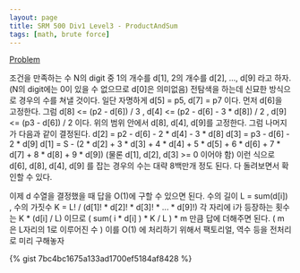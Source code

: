 ```yaml
---
layout: page
title: SRM 500 Div1 Level3 - ProductAndSum
tags: [math, brute force]
---
```


[Problem](https://community.topcoder.com/stat?c=problem_statement&pm=11345)

<div class="psnote">
조건을 만족하는 수 N의 digit 중 1의 개수를 d[1], 2의 개수를 d[2], ..., d[9] 라고 하자.
(N의 digit에는 0이 있을 수 없으므로 d[0]은 의미없음)
전탐색을 하는데 신묘한 방식으로 경우의 수를 쳐낼 것이다.
일단 자명하게 d[5] = p5,  d[7] = p7  이다.
먼저 d[6]을 고정한다.
그럼 d[8] <= (p2 - d[6]) / 3  ,  d[4] <= (p2 - d[6] - 3 * d[8]) / 2  ,  d[9] <= (p3 - d[6]) / 2  이다.
위의 범위 안에서 d[8], d[4], d[9]를 고정한다. 그럼 나머지가 다음과 같이 결정된다.
d[2] = p2 - d[6] - 2 * d[4] - 3 * d[8]
d[3] = p3 - d[6] - 2 * d[9]
d[1] = S - (2 * d[2] + 3 * d[3] + 4 * d[4] + 5 * d[5] + 6 * d[6] + 7 * d[7] + 8 * d[8] + 9 * d[9])
(물론 d[1], d[2], d[3] >= 0 이어야 함)
이런 식으로  d[6], d[8], d[4], d[9] 를 잡는 경우의 수는 대략 8백만개 정도 된다.
다 돌려보면서 확인할 수 있다.

이제 d 수열을 결정했을 때 답을 O(1)에 구할 수 있으면 된다.
수의 길이 L = sum(d[i])   ,  수의 가짓수 K = L! / (d[1]! * d[2]! * d[3]! * ... * d[9]!)
각 자리에  i가 등장하는 횟수는  K * (d[i] / L)  이므로
( sum(  i * d[i]  ) * K / L ) * m   만큼 답에 더해주면 된다. ( m은 L자리의 1로 이루어진 수 )
이를 O(1) 에 처리하기 위해서 팩토리얼, 역수 등을 전처리로 미리 구해놓자
</div>

{% gist 7bc4bc1675a133ad1700ef5184af8428 %}
